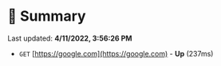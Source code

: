 # 📖 Summary
Last updated: **4/11/2022, 3:56:26 PM**

- `GET` [https://google.com](https://google.com) - **Up** (237ms)
